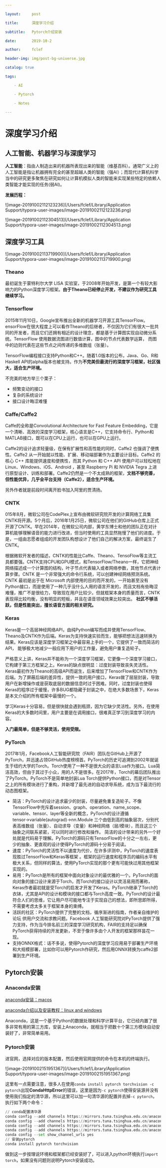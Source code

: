 ```yaml
---

layout:     post

title:      深度学习介绍

subtitle:   Pytorch介绍安装

date:       2019-10-2

author:     fclef

header-img: img/post-bg-universe.jpg

catalog: true

tags:

​    - AI

​    - Pytorch

​    - Notes

---
```


# 深度学习介绍

## 人工智能、机器学习与深度学习

**人工智能**：指由人制造出来的机器所表现出来的智能（维基百科）。通常广义上的人工智能是指让机器拥有完全的甚至超越人类的智能（强AI）；而现代计算机科学当中的研究更多聚焦在研究如何让计算机模拟人类的智能来实现某些特定的依赖人类智能才能实现的任务(弱AI)。

**发展历程：**

![image-20191002112123236](/Users/fclef/Library/Application Support/typora-user-images/image-20191002112123236.png)

![image-20191002112304513](/Users/fclef/Library/Application Support/typora-user-images/image-20191002112304513.png)

## 深度学习工具

![image-20191002113719900](/Users/fclef/Library/Application Support/typora-user-images/image-20191002113719900.png)

### Theano

最初诞生于蒙特利尔大学 LISA 实验室，于2008年开始开发，是第一个有较大影响力的Python深度学习框架。**由于Theano已经停止开发，不建议作为研究工具继续学习。**



### Tensorflow

2015年11月10日，Google宣布推出全新的机器学习开源工具TensorFlow。 ensorFlow在很大程度上可以看作Theano的后继者，不仅因为它们有很大一批共同的开发者，而且它们还拥有相近的设计理念，都是基于计算图实现自动微分系统。TensorFlow 使用数据流图进行数值计算，图中的节点代表数学运算， 而图中的边则代表在这些节点之间传递的多维数组（张量）。

TensorFlow编程接口支持Python和C++。随着1.0版本的公布，Java、Go、R和Haskell API的alpha版本也被支持。作为**不完美但最流行的深度学习框架，社区强大，适合生产环境。**

不完美的地方举三个栗子：

- 频繁变动的接口
- 复杂的系统设计
- 接口设计晦涩难懂



### Caffe/Caffe2

Caffe的全称是Convolutional Architecture for Fast Feature Embedding，它是一个清晰、高效的深度学习框架，核心语言是C++，它支持命令行、Python和MATLAB接口，既可以在CPU上运行，也可以在GPU上运行。

Caffe2的设计追求轻量级，在保有扩展性和高性能的同时，Caffe2 也强调了便携性。Caffe2 从一开始就以性能、扩展、移动端部署作为主要设计目标。Caffe2 的核心 C++ 库能提供速度和便携性，而其 Python 和 C++ API 使用户可以轻松地在 Linux、Windows、iOS、Android ，甚至 Raspberry Pi 和 NVIDIA Tegra 上进行原型设计、训练和部署。Caffe2仍然是一个不太成熟的框架，**文档不够完善，但性能优异，几乎全平台支持（Caffe2），适合生产环境。**

另外作者就是前段时间离开脸书加入阿里的贾清扬。



### CNTK

015年8月，微软公司在CodePlex上宣布由微软研究院开发的计算网络工具集CNTK将开源。5个月后，2016年1月25日，微软公司在他们的GitHub仓库上正式开源了CNTK。早在2014年，在微软公司内部，黄学东博士和他的团队正在对计算机能够理解语音的能力进行改进，但当时使用的工具显然拖慢了他们的进度。于是，一组由志愿者组成的开发团队构想设计了他们自己的解决方案，最终诞生了CNTK。

根据微软开发者的描述，CNTK的性能比Caffe、Theano、TensoFlow等主流工具都要强。CNTK支持CPU和GPU模式，和TensorFlow/Theano一样，它把神经网络描述成一个计算图的结构，叶子节点代表输入或者网络参数，其他节点代表计算步骤。CNTK 是一个非常强大的命令行系统，可以创建神经网络预测系统。CNTK 最初是出于在 Microsoft 内部使用的目的而开发的，一开始甚至没有Python接口，而是使用了一种几乎没什么人用的语言开发的，而且文档有些晦涩难懂，推广不是很给力，导致现在用户比较少。但就框架本身的质量而言，CNTK表现得比较均衡，没有明显的短板，并且在语音领域效果比较突出。
**社区不够活跃，但是性能突出，擅长语音方面的相关研究。**



### Keras

Keras是一个高层神经网络API，由纯Python编写而成并使用TensorFlow、Theano及CNTK作为后端。Keras为支持快速实验而生，能够把想法迅速转换为结果。Keras应该是深度学习框架之中最容易上手的一个，它提供了一致而简洁的API， 能够极大地减少一般应用下用户的工作量，避免用户重复造轮子。

严格意义上讲，Keras并不能称为一个深度学习框架，它更像一个深度学习接口，它构建于第三方框架之上。Keras的缺点很明显：过度封装导致丧失灵活性。Keras最初作为Theano的高级API而诞生，后来增加了TensorFlow和CNTK作为后端。为了屏蔽后端的差异性，提供一致的用户接口，Keras做了层层封装，导致用户在新增操作或是获取底层的数据信息时过于困难。同时，过度封装也使得Keras的程序过于缓慢，许多BUG都隐藏于封装之中，在绝大多数场景下，Keras是本文介绍的所有框架中最慢的一个。

学习Keras十分容易，但是很快就会遇到瓶颈，因为它缺少灵活性。另外，在使用Keras的大多数时间里，用户主要是在调用接口，很难真正学习到深度学习的内容。

**入门最简单，但是不够灵活，使用受限。**



### PyTorch

2017年1月，Facebook人工智能研究院（FAIR）团队在GitHub上开源了PyTorch，并迅速占领GitHub热度榜榜首。PyTorch的历史可追溯到2002年就诞生于纽约大学的Torch。Torch使用了一种不是很大众的语言Lua作为接口。Lua简洁高效，但由于其过于小众，用的人不是很多。在2017年，Torch的幕后团队推出了PyTorch。PyTorch不是简单地封装Lua Torch提供Python接口，而是对Tensor之上的所有模块进行了重构，并新增了最先进的自动求导系统，成为当下最流行的动态图框架。

- 简洁：PyTorch的设计追求最少的封装，尽量避免重复造轮子。不像TensorFlow中充斥着session、graph、operation、name_scope、variable、tensor、layer等全新的概念，PyTorch的设计遵循tensor→variable(autograd)→nn.Module 三个由低到高的抽象层次，分别代表高维数组（张量）、自动求导（变量）和神经网络（层/模块），而且这三个抽象之间联系紧密，可以同时进行修改和操作。 
  简洁的设计带来的另外一个好处就是代码易于理解。PyTorch的源码只有TensorFlow的十分之一左右，更少的抽象、更直观的设计使得PyTorch的源码十分易于阅读。
- 速度：PyTorch的灵活性不以速度为代价，在许多评测中，PyTorch的速度表现胜过TensorFlow和Keras等框架 。框架的运行速度和程序员的编码水平有极大关系，但同样的算法，使用PyTorch实现的那个更有可能快过用其他框架实现的。
- 易用：PyTorch是所有的框架中面向对象设计的最优雅的一个。PyTorch的面向对象的接口设计来源于Torch，而Torch的接口设计以灵活易用而著称，Keras作者最初就是受Torch的启发才开发了Keras。PyTorch继承了Torch的衣钵，尤其是API的设计和模块的接口都与Torch高度一致。PyTorch的设计最符合人们的思维，它让用户尽可能地专注于实现自己的想法，即所思即所得，不需要考虑太多关于框架本身的束缚。
- 活跃的社区：PyTorch提供了完整的文档，循序渐进的指南，作者亲自维护的论坛 供用户交流和求教问题。Facebook 人工智能研究院对PyTorch提供了强力支持，作为当今排名前三的深度学习研究机构，FAIR的支持足以确保PyTorch获得持续的开发更新，不至于像许多由个人开发的框架那样昙花一现。
- 支持ONNX格式：话不多说，使得Pytorch的深度学习应用易于部署生产环境和大规模部署，比如你可以用Pytorch作研究，然后用ONNX转换为caffe2部署到生产环境。



## Pytorch安装

### Anaconda安装

[anaconda安装：macos](https://www.jianshu.com/p/dbf20c6792fe)

[anaconda介绍以及安装教程：linux and windows](https://www.jianshu.com/p/742dc4d8f4c5)

Anaconda，这是一个基于Python的数据处理和科学计算平台，它已经内置了很多非常有用的第三方库，安装上Anaconda，就相当于把数十个第三方模块自动安装好了，非常简单易用。

### Pytorch安装

进官网，选择对应的版本配置，然后使用官网提供的命令在本机的终端执行。

![image-20191002151951367](/Users/fclef/Library/Application Support/typora-user-images/image-20191002151951367.png)



这里有一点需要注意，很多人在使用`conda install pytorch torchvision -c pytorch`出现**CondaHttpError**的错误，这里是因为`-c pytorch`使得安装源并没有使用我们指定的清华源，所以这里可以加一句清华源的配置并去掉`-c pytorch`，执行如下两个命令：

```python
// conda配置清华源
conda config --add channels https://mirrors.tuna.tsinghua.edu.cn/anaconda/cloud/msys2/
conda config --add channels https://mirrors.tuna.tsinghua.edu.cn/anaconda/cloud/conda-forge/
conda config --add channels https://mirrors.tuna.tsinghua.edu.cn/anaconda/pkgs/free/
conda config --add channels https://mirrors.tuna.tsinghua.edu.cn/anaconda/cloud/pytorch/
conda config --set show_channel_urls yes
// 安装pytorch
conda install pytorch torchvision 
```

做到这一步按理说环境和框架都已经安装好了，可以进入python环境执行`import torch`，如果没有问题则说明Pytorch安装成功。








